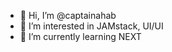 - 👋 Hi, I’m @captainahab
- 👀 I’m interested in JAMstack, UI/UI
- 🌱 I’m currently learning NEXT

<!---
captainahab/captainahab is a ✨ special ✨ repository because its `README.md` (this file) appears on your GitHub profile.
You can click the Preview link to take a look at your changes.
--->
